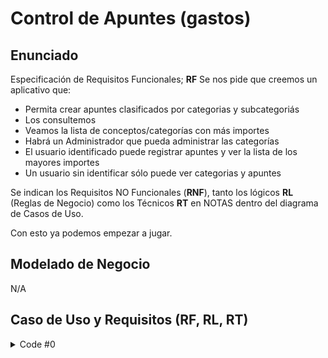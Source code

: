 # Control de Apuntes (gastos)


## Enunciado

Especificación de Requisitos Funcionales; **RF**
Se nos pide que creemos un aplicativo que: 
- Permita crear apuntes clasificados por categorias y subcategoriás
- Los consultemos
- Veamos la lista de conceptos/categorías con más importes
- Habrá un Administrador que pueda administrar las categorías
- El usuario identificado puede registrar apuntes y ver la lista de los mayores importes
- Un usuario sin identificar sólo puede ver categorias y apuntes
  
Se indican los Requisitos NO Funcionales (**RNF**), tanto los lógicos **RL** (Reglas de Negocio) como los Técnicos **RT** en NOTAS dentro del diagrama de Casos de Uso.

Con esto ya podemos empezar a jugar.  

## Modelado de Negocio
N/A

## Caso de Uso y Requisitos (RF, RL, RT)

<img src="http://www.plantuml.com/plantuml/proxy?src=https://raw.githubusercontent.com/srlopez/RUP/master/ejemplos/control_gastos.md&idx=0&v=0" alt=""/>

<details><summary>Code #0</summary>

```plantuml
@startuml
hide stereotype

skinparam usecase {
  BackgroundColor White
  BorderColor DarkSlateGray
  ArrowColor Grey
  
  BorderThickness<<beta>> 1
  BorderStyle<<beta>> dotted
  'BackgroundColor<<beta>> #FFE
  'BorderColor<<beta>> Red
}
skinparam actor {
  BackgroundColor White
  BorderColor DarkSlateGray
  ArrowColor Grey
}
skinparam note {
  BackgroundColor White
  BorderColor DarkSlateGray
}

left to right direction
'top to bottom direction
:Invitado: as n
:Usuario: as u
:Admin: as a

rectangle admin #WhiteSmoke {
    rectangle user #AliceBlue{
        rectangle normal #FloralWhite {
            (Consultar\nCategorias\n<b>UC4</b>) as uc4 
            (Consultar\nSubCategorias\n<b>UC5</b>) as uc5 
        } 
        (Consultar\nApuntes\n<b>UC6</b>) as uc6 
        (Consultar\nImportes\n<b>UC7</b>) as uc7<<beta>>
        (Registrar\nApuntes\n<b>UC3</b>) as uc3 
    }
    (Registrar\nCategorias\n<b>UC1</b>) as uc1 
    (Registrar\nSubCategorias\n<b>UC2</b>) as uc2 
}
a -- uc2
a -- uc1
u -- uc6
u -- uc3
u -- uc7
n -- uc4
n -- uc5
u -d-|> n
a -d-|> u
@enduml
```
</details>